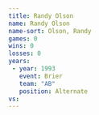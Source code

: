 ```yaml
---
title: Randy Olson
name: Randy Olson
name-sort: Olson, Randy
games: 0
wins: 0
losses: 0
years:
 - year: 1993
   event: Brier
   team: "AB"
   position: Alternate
vs:
---
```

